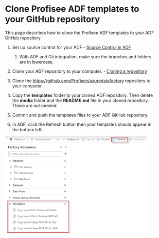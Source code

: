 # Clone Profisee ADF templates to your GitHub repository

This page describes how to clone the Profisee ADF templates to your ADF
GitHub repository

1.  Set up source control for your ADF - [<u>Source Control in ADF</u>](https://docs.microsoft.com/en-us/azure/data-factory/source-control)
	1.	With ADF and Git integration, make sure the branches and folders are in lowercase.
	
2.  Clone your ADF repository to your computer. - [<u>Cloning a repository</u>](https://docs.github.com/en/github/creating-cloning-and-archiving-repositories/cloning-a-repository)

3.  Clone the
    [<u>https://github.com/Profisee/azuredatafactory</u>](https://github.com/Profisee/azuredatafactory)
    repository to your computer.

4.	Copy the **templates** folder to your cloned ADF repository.  Then delete the **media** folder and the **README.md** file in your cloned repository.  These are not needed.

5.  Commit and push the templates files to your ADF GitHub repository.

6.  In ADF, click the Refresh button then your templates should appear
    in the bottom left.

   <img src="./media/image1.png" style="width:4.852in;height:3.32124in" />
